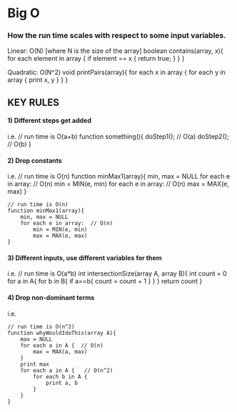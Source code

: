# Big O 

### How the run time scales with respect to some input variables.


Linear: O(N) [where N is the size of the array]
boolean contains(array, x){
	for each element in array {
		if element == x {
			return true;
		}
	}
}

Quadratic: O(N^2)
void printPairs(array){
	for each x in array {
		for each y in array {
			print x, y
		}
	}
}


## KEY RULES 

#### 1) Different steps get added
i.e.
	// run time is O(a+b)
	function something(){
		doStep1(); // O(a)
		doStep2(); // O(b)
	}

#### 2) Drop constants
i.e.
	// run time is O(n)
	function minMax1(array){
		min, max = NULL
		for each e in array:  // O(n)
			min = MIN(e, min)
		for each e in array:  // O(n)
			max = MAX(e, max)
	}

	// run time is O(n)
	function minMax1(array){
		min, max = NULL
		for each e in array:  // O(n)
			min = MIN(e, min)
			max = MAX(e, max)
	}

#### 3) Different inputs, use different variables for them
i.e.
	// run time is O(a*b)
	int intersectionSize(array A, array B){
		int count = 0
		for a in A{
			for b in B{
				if a==b{
					count = count + 1
				}
			}
		}
		return count
	}

#### 4) Drop non-dominant terms
i.e. 
	
	// run time is O(n^2)
	function whyWouldIdoThis(array A){
		max = NULL
		for each a in A {  // O(n)
			max = MAX(a, max)
		}
		print max
		for each a in A {	// O(n^2)
			for each b in A {
				print a, b
			}
		}
	}
